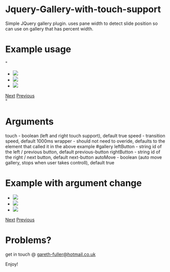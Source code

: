 Jquery-Gallery-with-touch-support
=================================

Simple JQuery gallery plugin. uses pane width to detect slide position so can use on gallery that has percent width.

Example usage
=================================

"<div id="gallery-wrapper">
  <ul id="gallery">
    <li><img src="some/img" /></li>
    <li><img src="some/img" /></li>
    <li><img src="some/img" /></li>
  </ul>
  <a href="#" title="Next" id="next-button">Next</a>
  <a href="#" title="Previous" id="previous-button">Previous</a>
</div>

<script type="text/javascript">
  $('#gallery').garethGallery();
</script>"

Arguments
==================================
touch       - boolean (left and right touch support), default true
speed       - transition speed, default 1000ms
wrapper     - should not need to overide, defaults to the element that called it in the above example #gallery
leftButton  - string id of the left / previous button, default previous-button
rightButton - string id of the right / next button, default next-button
autoMove    - boolean (auto move gallery, stops when user takes controll), default true

Example with argument change
================================

<div id="gallery-wrapper">
  <ul id="gallery">
    <li><img src="some/img" /></li>
    <li><img src="some/img" /></li>
    <li><img src="some/img" /></li>
  </ul>
  <a href="#" title="Next" id="next-button-new">Next</a>
  <a href="#" title="Previous" id="previous-button-new">Previous</a>
</div>

<script type="text/javascript">
  $('#gallery').garethGallery({ 'leftButton' : 'previous-button-new',
                                'rightButton' : 'next-button-new',
                                'speed' : 2000
                                'touch' : false });
</script>

Problems?
================================

get in touch @ gareth-fuller@hotmail.co.uk

Enjoy!